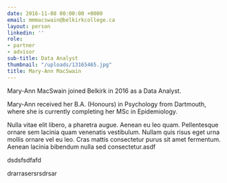 ```yaml
---
date: 2016-11-08 00:00:00 +0000
email: mmmacswain@belkirkcollege.ca
layout: person
linkedin: ''
role:
- partner
- advisor
sub-title: Data Analyst
thumbnail: "/uploads/13165465.jpg"
title: Mary-Ann MacSwain
---
```



Mary-Ann MacSwain joined Belkirk in 2016 as a Data Analyst.

Mary-Ann received her B.A. (Honours) in Psychology from Dartmouth, where she is currently completing her MSc in Epidemiology.

Nulla vitae elit libero, a pharetra augue. Aenean eu leo quam. Pellentesque ornare sem lacinia quam venenatis vestibulum. Nullam quis risus eget urna mollis ornare vel eu leo. Cras mattis consectetur purus sit amet fermentum. Aenean lacinia bibendum nulla sed consectetur.asdf

dsdsfsdfafd

drarrasersrsdrsar